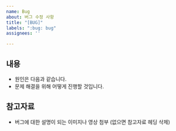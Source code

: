 ```yaml
---
name: Bug
about: 버그 수정 사항
title: "[BUG]"
labels: ":bug: bug"
assignees: ''

---
```


## 내용

- 원인은 다음과 같습니다.
- 문제 해결을 위해 어떻게 진행할 것입니다.

## 참고자료

- 버그에 대한 설명이 되는 이미지나 영상 첨부 (없으면 참고자료 헤딩 삭제)
